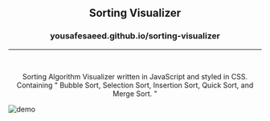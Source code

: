 <h2 align="center">
Sorting Visualizer
</h2>

<h3 align="center">
<a>yousafesaeed.github.io/sorting-visualizer</a>
</h3>

---

<br>
<p align="center">
Sorting Algorithm Visualizer written in JavaScript and styled in CSS. Containing " Bubble Sort, Selection Sort, Insertion Sort, Quick Sort, and Merge Sort. "
</p>

![demo](https://raw.githubusercontent.com/yousafesaeed/sorting-visualizer/main/mdemo/visDemo-0.png)

